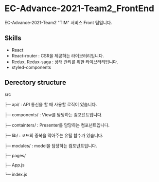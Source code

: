 # EC-Advance-2021-Team2_FrontEnd

EC-Advance-2021-Team2 "TIM" 서비스 Front 팀입니다.

## Skills

- React
- React-router : CSR을 제공하는 라이브러리입니다.
- Redux, Redux-saga : 상태 관리를 위한 라이브러리입니다.
- styled-components

## Derectory structure

src

├─ api/ : API 통신을 할 때 사용할 로직이 있습니다.

├─ components/ : View를 담당하는 컴포넌트입니다.

├─ containters/ : Presenter를 담당하는 컴포넌트입니다.

├─ lib/ : 코드의 중복을 막아주는 유틸 함수가 있습니다.

├─ modules/ : model을 담당하는 컴포넌트입니다.

├─ pages/

├─ App.js

└─ index.js
